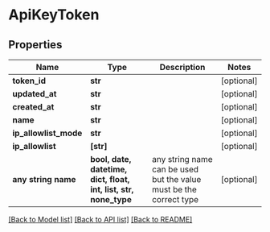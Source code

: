 # ApiKeyToken


## Properties
Name | Type | Description | Notes
------------ | ------------- | ------------- | -------------
**token_id** | **str** |  | [optional] 
**updated_at** | **str** |  | [optional] 
**created_at** | **str** |  | [optional] 
**name** | **str** |  | [optional] 
**ip_allowlist_mode** | **str** |  | [optional] 
**ip_allowlist** | **[str]** |  | [optional] 
**any string name** | **bool, date, datetime, dict, float, int, list, str, none_type** | any string name can be used but the value must be the correct type | [optional]

[[Back to Model list]](../README.md#documentation-for-models) [[Back to API list]](../README.md#documentation-for-api-endpoints) [[Back to README]](../README.md)


